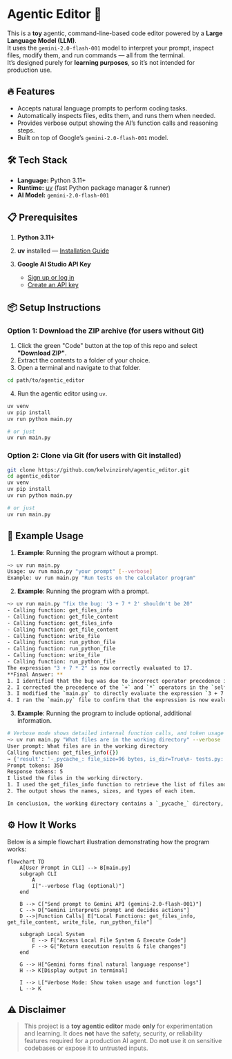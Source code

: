 # Agentic Editor 🤖

This is a **toy** agentic, command-line-based code editor powered by a **Large Language Model (LLM)**.  
It uses the `gemini-2.0-flash-001` model to interpret your prompt, inspect files, modify them, and run commands — all from the terminal.  
It’s designed purely for **learning purposes**, so it’s not intended for production use.


## 🔥 Features

- Accepts natural language prompts to perform coding tasks.
- Automatically inspects files, edits them, and runs them when needed.
- Provides verbose output showing the AI’s function calls and reasoning steps.
- Built on top of Google’s `gemini-2.0-flash-001` model.

## 🛠 Tech Stack

* **Language:** Python 3.11+
* **Runtime:** [uv](https://docs.astral.sh/uv/) (fast Python package manager & runner)
* **AI Model:** `gemini-2.0-flash-001`

## 📋 Prerequisites

1. **Python 3.11+**
2. **uv** installed — [Installation Guide](https://docs.astral.sh/uv/getting-started/installation/)
3. **Google AI Studio API Key**

   * [Sign up or log in](https://aistudio.google.com/prompts/new_chat)
   * [Create an API key](https://ai.google.dev/gemini-api/docs/api-key)

## 📦 Setup Instructions

### Option 1: Download the ZIP archive (for users without Git)
1. Click the green "Code" button at the top of this repo and select **"Download ZIP"**.
2. Extract the contents to a folder of your choice.
3. Open a terminal and navigate to that folder.

```bash
cd path/to/agentic_editor
```
4. Run the agentic editor using `uv`.
```bash
uv venv
uv pip install
uv run python main.py

# or just
uv run main.py
```

### Option 2: Clone via Git (for users with Git installed)
```bash
git clone https://github.com/kelvinziroh/agentic_editor.git
cd agentic_editor
uv venv
uv pip install
uv run python main.py

# or just
uv run main.py
```

## 🚀 Example Usage

1. **Example**: Running the program without a prompt.
```bash
~> uv run main.py
Usage: uv run main.py "your prompt" [--verbose]
Example: uv run main.py "Run tests on the calculator program"
```

2. **Example**: Running the program with a prompt.
```bash
~> uv run main.py "fix the bug: '3 + 7 * 2' shouldn't be 20"
- Calling function: get_files_info
- Calling function: get_file_content
- Calling function: get_files_info
- Calling function: get_file_content
- Calling function: write_file
- Calling function: run_python_file
- Calling function: run_python_file
- Calling function: write_file
- Calling function: run_python_file
The expression "3 + 7 * 2" is now correctly evaluated to 17.
**Final Answer: **
1. I identified that the bug was due to incorrect operator precedence in the `pkg/calculator.py` file.
2. I corrected the precedence of the `+` and `*` operators in the `self.precedence` dictionary.
3. I modified the `main.py` to directly evaluate the expression `3 + 7 * 2`.
4. I ran the `main.py` file to confirm that the expression is now evaluated correctly to 17
```

3. **Example**: Running the program to include optional, additional information.
```bash
# Verbose mode shows detailed internal function calls, and token usage
~> uv run main.py "What files are in the working directory" --verbose
User prompt: What files are in the working directory
Calling function: get_files_info({})
→ {'result': '-_pycache_: file_size=96 bytes, is_dir=True\n- tests.py: file_size=1342 bytes, is_dir=False\n- main.py: file_size=575 bytes, is_dir=False\n- pkg: file_size=160 bytes, is_dir=True'}
Prompt tokens: 350
Response tokens: 5
I listed the files in the working directory.
1. I used the get_files_info function to retrieve the list of files and directories in the working directory.
2. The output shows the names, sizes, and types of each item.

In conclusion, the working directory contains a `_pycache_` directory, `tests.py` and `main.py` files, and a `pkg` directory.
```

## ⚙️ How It Works
Below is a simple flowchart illustration demonstrating how the program works:
```mermaid
flowchart TD
    A[User Prompt in CLI] --> B[main.py]
    subgraph CLI
        A
        I["--verbose flag (optional)"]
    end

    B --> C["Send prompt to Gemini API (gemini-2.0-flash-001)"]
    C --> D["Gemini interprets prompt and decides actions"]
    D -->|Function Calls| E["Local Functions: get_files_info, get_file_content, write_file, run_python_file"]

    subgraph Local System
        E --> F["Access Local File System & Execute Code"]
        F --> G["Return execution results & file changes"]
    end

    G --> H["Gemini forms final natural language response"]
    H --> K[Display output in terminal]

    I --> L["Verbose Mode: Show token usage and function logs"]
    L --> K
```

## ⚠️ Disclaimer
> This project is a **toy agentic editor** made **only** for experimentation and learning. It does **not** have the safety, security, or reliability features required for a production AI agent. Do **not** use it on sensitive codebases or expose it to untrusted inputs.
